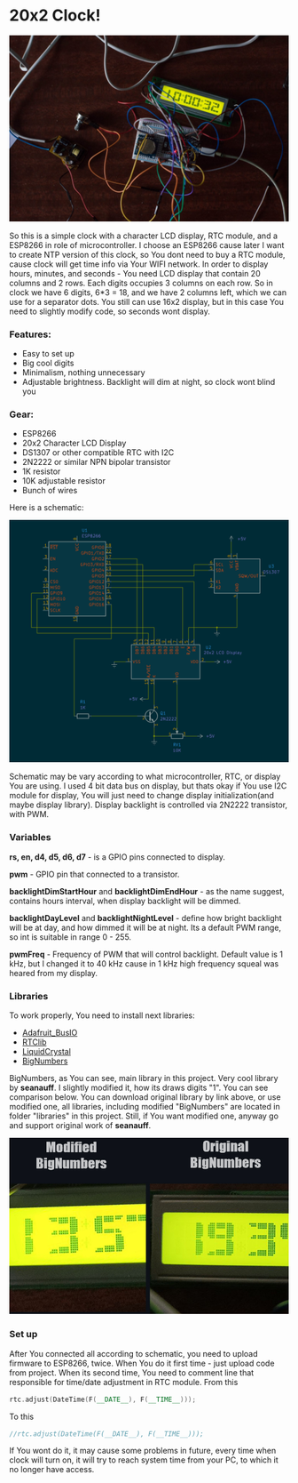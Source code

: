 <h1><b>20x2 Clock!</b></h1>

![alt tag](https://raw.githubusercontent.com/so1der/20x2_clock/main/images/clock.png "Schematic")​

So this is a simple clock with a character LCD display, RTC module, and a ESP8266 in role of microcontroller. I choose an ESP8266 cause later I want to create NTP version of this clock, so You dont need to buy a RTC module, cause clock will get time info via Your WIFI network. In order to display hours, minutes, and seconds - You need LCD display that contain 20 columns and 2 rows. Each digits occupies 3 columns on each row. So in clock we have 6 digits, 6*3 = 18, and we have 2 columns left, which we can use for a separator dots. You still can use 16x2 display, but in this case You need to slightly modify code, so seconds wont display.

<h3>Features:</h3>

- Easy to set up
- Big cool digits
- Minimalism, nothing unnecessary
- Adjustable brightness. Backlight will dim at night, so clock wont blind you

<h3>Gear:</h3>

- ESP8266
- 20x2 Character LCD Display
- DS1307 or other compatible RTC with I2C
- 2N2222 or similar NPN bipolar transistor
- 1K resistor
- 10K adjustable resistor
- Bunch of wires

Here is a schematic:

![alt tag](https://raw.githubusercontent.com/so1der/20x2_clock/main/images/schematic.png "Schematic")​

Schematic may be vary according to what microcontroller, RTC, or display You are using. I used 4 bit data bus on display, but thats okay if You use I2C module for display, You will just need to change display initialization(and maybe display library). Display backlight is controlled via 2N2222 transistor, with PWM.

<h3>Variables</h3>

__rs, en, d4, d5, d6, d7__ - is a GPIO pins connected to display. 

__pwm__ - GPIO pin that connected to a transistor.

__backlightDimStartHour__ and __backlightDimEndHour__ - as the name suggest, contains hours interval, when display backlight will be dimmed. 

__backlightDayLevel__ and __backlightNightLevel__ - define how bright backlight will be at day, and how dimmed it will be at night. Its a default PWM range, so int is suitable in range 0 - 255.

__pwmFreq__ - Frequency of PWM that will control backlight. Default value is 1 kHz, but I changed it to 40 kHz cause in 1 kHz high frequency squeal was heared from my display.

<h3>Libraries</h3>

To work properly, You need to install next libraries:

- [Adafruit_BusIO](https://github.com/adafruit/Adafruit_BusIO)
- [RTClib](https://github.com/adafruit/RTClib)
- [LiquidCrystal](https://github.com/arduino-libraries/LiquidCrystal)
- [BigNumbers](https://github.com/seanauff/BigNumbers)

BigNumbers, as You can see, main library in this project. Very cool library by __seanauff__. I slightly modified it, how its draws digits "1". You can see comparison below. You can download original library by link above, or use modified one, all libraries, including modified "BigNumbers" are located in folder "libraries" in this project. Still, if You want modified one, anyway go and support original work of __seanauff__.

![alt tag](https://raw.githubusercontent.com/so1der/20x2_clock/main/images/comparison.jpg "Comparison")​

<h3>Set up</h3>

After You connected all according to schematic, you need to upload firmware to ESP8266, twice. When You do it first time - just upload code from project. When its second time, You need to comment line that responsible for time/date adjustment in RTC module. From this

```c++
rtc.adjust(DateTime(F(__DATE__), F(__TIME__)));
```

To this

```c++
//rtc.adjust(DateTime(F(__DATE__), F(__TIME__)));
```

If You wont do it, it may cause some problems in future, every time when clock will turn on, it will try to reach system time from your PC, to which it no longer have access.
